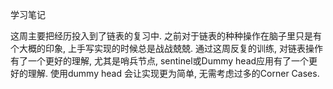 学习笔记

这周主要把经历投入到了链表的复习中. 之前对于链表的种种操作在脑子里只是有个大概的印象, 上手写实现的时候总是战战兢兢.
通过这周反复的训练, 对链表操作有了一个更好的理解, 尤其是哨兵节点, sentinel或Dummy head应用有了一个更好的理解. 
使用dummy head 会让实现更为简单, 无需考虑过多的Corner Cases.

